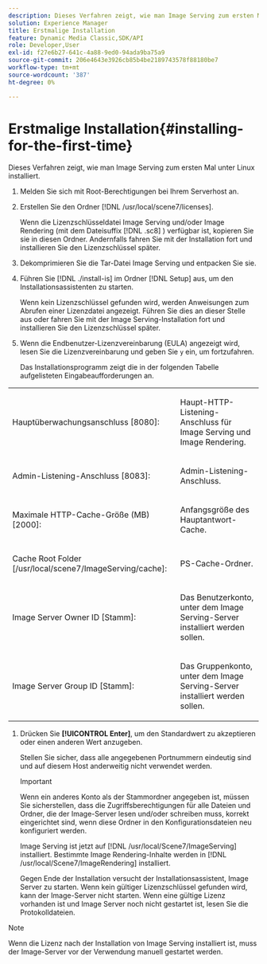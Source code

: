 ```yaml
---
description: Dieses Verfahren zeigt, wie man Image Serving zum ersten Mal unter Linux installiert.
solution: Experience Manager
title: Erstmalige Installation
feature: Dynamic Media Classic,SDK/API
role: Developer,User
exl-id: f27e6b27-641c-4a88-9ed0-94ada9ba75a9
source-git-commit: 206e4643e3926cb85b4be2189743578f88180be7
workflow-type: tm+mt
source-wordcount: '387'
ht-degree: 0%

---
```


# Erstmalige Installation{#installing-for-the-first-time}

Dieses Verfahren zeigt, wie man Image Serving zum ersten Mal unter Linux installiert.

1. Melden Sie sich mit Root-Berechtigungen bei Ihrem Serverhost an.
1. Erstellen Sie den Ordner [!DNL /usr/local/scene7/licenses].

   Wenn die Lizenzschlüsseldatei Image Serving und/oder Image Rendering (mit dem Dateisuffix [!DNL .sc8] ) verfügbar ist, kopieren Sie sie in diesen Ordner. Andernfalls fahren Sie mit der Installation fort und installieren Sie den Lizenzschlüssel später.
1. Dekomprimieren Sie die Tar-Datei Image Serving und entpacken Sie sie.
1. Führen Sie [!DNL ./install-is] im Ordner [!DNL Setup] aus, um den Installationsassistenten zu starten.

   Wenn kein Lizenzschlüssel gefunden wird, werden Anweisungen zum Abrufen einer Lizenzdatei angezeigt. Führen Sie dies an dieser Stelle aus oder fahren Sie mit der Image Serving-Installation fort und installieren Sie den Lizenzschlüssel später.
1. Wenn die Endbenutzer-Lizenzvereinbarung (EULA) angezeigt wird, lesen Sie die Lizenzvereinbarung und geben Sie `y` ein, um fortzufahren.

   Das Installationsprogramm zeigt die in der folgenden Tabelle aufgelisteten Eingabeaufforderungen an.

<table id="table_0E7B673CAD8E4C5EB72F8283A0DDEFC8"> 
 <tbody> 
  <tr> 
   <td colname="col1"> <p><span class="codeph"> Hauptüberwachungsanschluss [8080]:</span> </p> </td> 
   <td colname="col2"> <p>Haupt-HTTP-Listening-Anschluss für Image Serving und Image Rendering. </p> </td> 
  </tr> 
  <tr> 
   <td colname="col1"> <p><span class="codeph"> Admin-Listening-Anschluss [8083]:</span> </p> </td> 
   <td colname="col2"> <p>Admin-Listening-Anschluss. </p> </td> 
  </tr> 
  <tr> 
   <td colname="col1"> <p><span class="codeph"> Maximale HTTP-Cache-Größe (MB) [2000]:</span> </p> </td> 
   <td colname="col2"> <p>Anfangsgröße des Hauptantwort-Cache. </p> </td> 
  </tr> 
  <tr> 
   <td colname="col1"> <p><span class="codeph"> Cache Root Folder [/usr/local/scene7/ImageServing/cache]:</span> </p> </td> 
   <td colname="col2"> <p>PS-Cache-Ordner. </p> </td> 
  </tr> 
  <tr> 
   <td colname="col1"> <p><span class="codeph"> Image Server Owner ID [Stamm]:</span> </p> </td> 
   <td colname="col2"> <p>Das Benutzerkonto, unter dem Image Serving-Server installiert werden sollen. </p> </td> 
  </tr> 
  <tr> 
   <td colname="col1"> <p><span class="codeph"> Image Server Group ID [Stamm]:</span> </p> </td> 
   <td colname="col2"> <p>Das Gruppenkonto, unter dem Image Serving-Server installiert werden sollen. </p> </td> 
  </tr> 
 </tbody> 
</table>

1. Drücken Sie **[!UICONTROL Enter]**, um den Standardwert zu akzeptieren oder einen anderen Wert anzugeben.

   Stellen Sie sicher, dass alle angegebenen Portnummern eindeutig sind und auf diesem Host anderweitig nicht verwendet werden.

   >[!IMPORTANT]
   >
   >Wenn ein anderes Konto als der Stammordner angegeben ist, müssen Sie sicherstellen, dass die Zugriffsberechtigungen für alle Dateien und Ordner, die der Image-Server lesen und/oder schreiben muss, korrekt eingerichtet sind, wenn diese Ordner in den Konfigurationsdateien neu konfiguriert werden.
   >
   >Image Serving ist jetzt auf [!DNL /usr/local/Scene7/ImageServing] installiert. Bestimmte Image Rendering-Inhalte werden in [!DNL /usr/local/Scene7/ImageRendering] installiert.
   >
   >Gegen Ende der Installation versucht der Installationsassistent, Image Server zu starten. Wenn kein gültiger Lizenzschlüssel gefunden wird, kann der Image-Server nicht starten. Wenn eine gültige Lizenz vorhanden ist und Image Server noch nicht gestartet ist, lesen Sie die Protokolldateien.

>[!NOTE]
>
>Wenn die Lizenz nach der Installation von Image Serving installiert ist, muss der Image-Server vor der Verwendung manuell gestartet werden.
